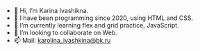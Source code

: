 - 👋 Hi, I’m Karina Ivashikna.
- 👀 I have been programming since 2020, using HTML and CSS.
- 🌱 I’m currently learning flex and grid practice, JavaScript.
- 💞️ I’m looking to collaborate on Web.
- 📫 Mail: karolina_ivashkina@bk.ru



<!---
Ivashkina13/Ivashkina13 is a ✨ special ✨ repository because its `README.md` (this file) appears on your GitHub profile.
You can click the Preview link to take a look at your changes.
--->
